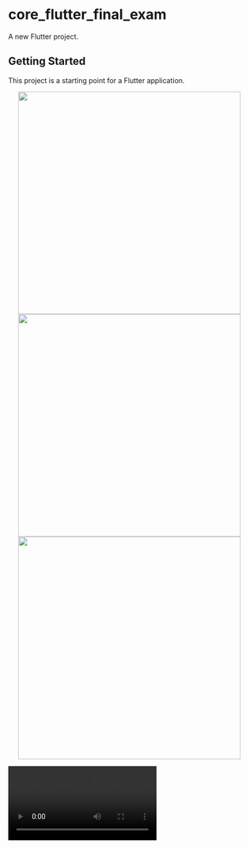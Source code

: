 # core_flutter_final_exam

A new Flutter project.

## Getting Started

This project is a starting point for a Flutter application.

<p>
  <img src="https://github.com/Ashupaldeora/core_flutter_final_exam/assets/143180848/5016073b-9df9-4121-8869-76ea93495626" height = 450px hspace = 20>
  <img src="https://github.com/Ashupaldeora/core_flutter_final_exam/assets/143180848/ab90c54f-5b86-4024-96ac-4adc75179e7c" height = 450px hspace = 20>
  <img src="https://github.com/Ashupaldeora/core_flutter_final_exam/assets/143180848/4c0d786f-c1ea-4753-84b8-85d147def7e0" height = 450px hspace = 20>
</p>
<video src="https://github.com/Ashupaldeora/core_flutter_final_exam/assets/143180848/71cce6dd-1da0-4780-92a0-d95797aa41f6">





